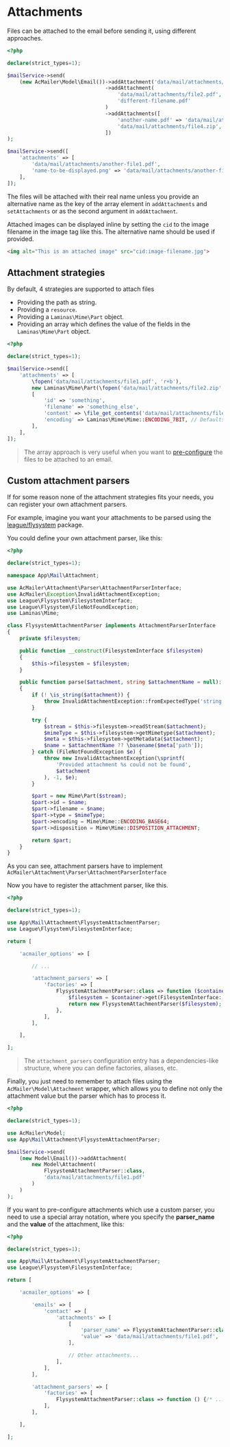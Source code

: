 # Attachments

Files can be attached to the email before sending it, using different approaches.

```php
<?php

declare(strict_types=1);

$mailService->send(
    (new AcMailer\Model\Email())->addAttachment('data/mail/attachments/file1.pdf')
                                ->addAttachment(
                                    'data/mail/attachments/file2.pdf',
                                    'different-filename.pdf'
                                )
                                ->addAttachments([
                                    'another-name.pdf' => 'data/mail/attachments/file3.pdf',
                                    'data/mail/attachments/file4.zip',
                                ])
);

$mailService->send([
    'attachments' => [
        'data/mail/attachments/another-file1.pdf',
        'name-to-be-displayed.png' => 'data/mail/attachments/another-file2.png',
    ],
]);
```

The files will be attached with their real name unless you provide an alternative name as the key of the array element in `addAttachments` and `setAttachments` or as the second argument in `addAttachment`.

Attached images can be displayed inline by setting the `cid` to the image filename in the image tag like this. The alternative name should be used if provided.

```html
<img alt="This is an attached image" src="cid:image-filename.jpg">
```

## Attachment strategies

By default, 4 strategies are supported to attach files

* Providing the path as string.
* Providing a `resource`.
* Providing a `Laminas\Mime\Part` object.
* Providing an array which defines the value of the fields in the `Laminas\Mime\Part` object.

```php
<?php

declare(strict_types=1);

$mailService->send([
    'attachments' => [
        \fopen('data/mail/attachments/file1.pdf', 'r+b'),
        new Laminas\Mime\Part(\fopen('data/mail/attachments/file2.zip', 'r+b')),
        [
            'id' => 'something',
            'filename' => 'something_else',
            'content' => \file_get_contents('data/mail/attachments/file2.pdf'), // A resource can be used here too
            'encoding' => Laminas\Mime\Mime::ENCODING_7BIT, // Defaults to Laminas\Mime\Mime::ENCODING_BASE64
        ],
    ],
]);
```

> The array approach is very useful when you want to [pre-configure](/pre-configuring-emails) the files to be attached to an email.

## Custom attachment parsers

If for some reason none of the attachment strategies fits your needs, you can register your own attachment parsers.

For example, imagine you want your attachments to be parsed using the [league/flysystem](https://flysystem.thephpleague.com/) package.

You could define your own attachment parser, like this:

```php
<?php

declare(strict_types=1);

namespace App\Mail\Attachment;

use AcMailer\Attachment\Parser\AttachmentParserInterface;
use AcMailer\Exception\InvalidAttachmentException;
use League\Flysystem\FilesystemInterface;
use League\Flysystem\FileNotFoundException;
use Laminas\Mime;

class FlysystemAttachmentParser implements AttachmentParserInterface
{
    private $filesystem;

    public function __construct(FilesystemInterface $filesystem)
    {
        $this->filesystem = $filesystem;
    }

    public function parse($attachment, string $attachmentName = null): Mime\Part
    {
        if (! \is_string($attachment)) {
            throw InvalidAttachmentException::fromExpectedType('string');
        }

        try {
            $stream = $this->filesystem->readStream($attachment);
            $mimeType = $this->filesystem->getMimetype($attachment);
            $meta = $this->filesystem->getMetadata($attachment);
            $name = $attachmentName ?? \basename($meta['path']);
        } catch (FileNotFoundException $e) {
            throw new InvalidAttachmentException(\sprintf(
                'Provided attachment %s could not be found',
                $attachment
            ), -1, $e);
        }

        $part = new Mime\Part($stream);
        $part->id = $name;
        $part->filename = $name;
        $part->type = $mimeType;
        $part->encoding = Mime\Mime::ENCODING_BASE64;
        $part->disposition = Mime\Mime::DISPOSITION_ATTACHMENT;

        return $part;
    }
}
```

As you can see, attachment parsers have to implement `AcMailer\Attachment\Parser\AttachmentParserInterface`

Now you have to register the attachment parser, like this.

```php
<?php

declare(strict_types=1);

use App\Mail\Attachment\FlysystemAttachmentParser;
use League\Flysystem\FilesystemInterface;

return [

    'acmailer_options' => [

        // ...

        'attachment_parsers' => [
            'factories' => [
                FlysystemAttachmentParser::class => function ($container) {
                    $filesystem = $container->get(FilesystemInterface::class);
                    return new FlysystemAttachmentParser($filesystem);
                },
            ],
        ],

    ],

];
```

> The `attachment_parsers` configuration entry has a dependencies-like structure, where you can define factories, aliases, etc.

Finally, you just need to remember to attach files using the `AcMailer\Model\Attachment` wrapper, which allows you to define not only the attachment value but the parser which has to process it.

```php
<?php

declare(strict_types=1);

use AcMailer\Model;
use App\Mail\Attachment\FlysystemAttachmentParser;

$mailService->send(
    (new Model\Email())->addAttachment(
        new Model\Attachment(
            FlysystemAttachmentParser::class,
            'data/mail/attachments/file1.pdf'
        )
    )
);
```

If you want to pre-configure attachments which use a custom parser, you need to use a special array notation, where you specify the **parser_name** and the **value** of the attachment, like this:

```php
<?php

declare(strict_types=1);

use App\Mail\Attachment\FlysystemAttachmentParser;
use League\Flysystem\FilesystemInterface;

return [

    'acmailer_options' => [

        'emails' => [
            'contact' => [
                'attachments' => [
                    [
                        'parser_name' => FlysystemAttachmentParser::class,
                        'value' => 'data/mail/attachments/file1.pdf',
                    ],

                    // Other attachments...
                ],
            ],
        ],

        'attachment_parsers' => [
            'factories' => [
                FlysystemAttachmentParser::class => function () {/* ... */},
            ],
        ],

    ],

];
```
